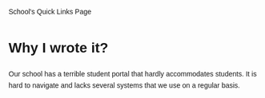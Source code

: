 <!DOCTYPE html>
<html>
<head>School's Quick Links Page</head>
  <meta charset="UTF-8">
  <meta name="viewport" content="width=device-width, initial-scale=1.0">
</meta>
  <style>
    body {
      font-family: Calibri, sans-serif;
      margin: 20px;
      line-height: 1.6;
    }
  </style>
<body>
  <h1>Why I wrote it?</h1>
  <p>
    Our school has a terrible student portal that hardly accommodates students. It is hard to navigate and lacks several systems that we use on a regular basis.
  </p>
</body>
</html>
